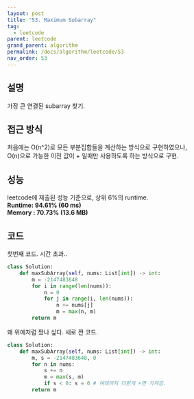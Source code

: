 ```yaml
---
layout: post
title: "53. Maximum Subarray"
tag:
  - leetcode
parent: leetcode
grand_parent: algorithm
permalink: /docs/algorithm/leetcode/53
nav_order: 53
---
```


## 설명
가장 큰 연결된 subarray 찾기.  

## 접근 방식
처음에는 O(n^2)로 모든 부분집합들을 계산하는 방식으로 구현하였으나,  
O(n)으로 가능한 이전 값이 + 일때만 사용하도록 하는 방식으로 구현.

## 성능
leetcode에 제출된 성능 기준으로, 상위 6%의 runtime.  
**Runtime: 94.61% (60 ms)**  
**Memory : 70.73% (13.6 MB)**

## 코드
첫번째 코드. 시간 초과..  
```python
class Solution:
    def maxSubArray(self, nums: List[int]) -> int:
        m = -2147483648
        for i in range(len(nums)):
            n = 0
            for j in range(i, len(nums)):
                n += nums[j]
                m = max(n, m)
        return m
```

왜 위에처럼 짰나 싶다. 새로 짠 코드.  
```python
class Solution:
    def maxSubArray(self, nums: List[int]) -> int:
        m, s = -2147483648, 0
        for n in nums:
            s += n
            m = max(s, m)
            if s < 0: s = 0 # 여태까지 더한게 +면 가져감.
        return m
```